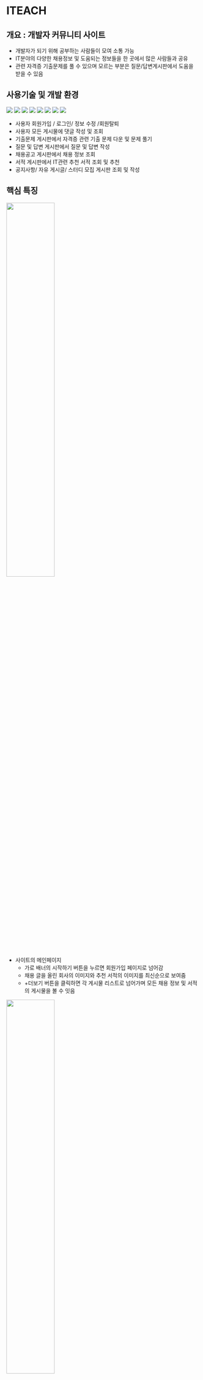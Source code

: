 # ITEACH

## 개요 : 개발자 커뮤니티 사이트

+ 개발자가 되기 위해 공부하는 사람들이 모여 소통 가능
+ IT분야의 다양한 채용정보 및 도움되는 정보들을 한 곳에서 많은 사람들과 공유
+ 관련 자격증 기출문제를 풀 수 있으며 모르는 부분은 질문/답변게시판에서 도움을 받을 수 있음

## 사용기술 및 개발 환경
<img src="https://img.shields.io/badge/JAVA-007396?style=for-the-badge&logo=java&logoColor=white"> <img src="https://img.shields.io/badge/oracle-F80000?style=for-the-badge&logo=oracle&logoColor=white"> <img src="https://img.shields.io/badge/javascript-F7DF1E?style=for-the-badge&logo=javascript&logoColor=black"> <img src="https://img.shields.io/badge/jquery-0769AD?style=for-the-badge&logo=jquery&logoColor=white"> <img src="https://img.shields.io/badge/html-E34F26?style=for-the-badge&logo=html5&logoColor=white"> <img src="https://img.shields.io/badge/css-1572B6?style=for-the-badge&logo=css3&logoColor=white"> <img src="https://img.shields.io/badge/apache tomcat-F8DC75?style=for-the-badge&logo=apachetomcat&logoColor=white"> <img src="https://img.shields.io/badge/Eclipse IDE-2C2255?style=for-the-badge&logo=Eclipse&logoColor=white"> 

+ 사용자 회원가입 / 로그인/ 정보 수정 /회원탈퇴
+ 사용자 모든 게시물에 댓글 작성 및 조회
+ 기출문제 게시판에서 자격증 관련 기출 문제 다운 및 문제 풀기 
+ 질문 및 답변 게시판에서 질문 및 답변 작성
+ 채용공고 게시판에서 채용 정보 조회
+ 서적 게시판에서 IT관련 추천 서적 조회 및 추천 
+ 공지사항/ 자유 게시글/ 스터디 모집 게시판 조회 및 작성 

## 핵심 특징
<img src ="https://user-images.githubusercontent.com/73329610/127971641-2dd3fb6b-cca2-45a2-a027-9458d160770b.png" width="50%" height="50%">

* 사이트의 메인페이지 
  * 가로 배너의 시작하기 버튼을 누르면 회원가입 페이지로 넘어감
  * 채용 글을 올린 회사의 이미지와 추천 서적의 이미지를 최신순으로 보여줌
  * +더보기 버튼을 클릭하면 각 게시물 리스트로 넘어가며 모든 채용 정보 및 서적의 게시물을 볼 수 잇음
  

<img src ="https://user-images.githubusercontent.com/73329610/127974742-1663bc4d-71cd-425e-8763-941a8cf35dda.png" width="50%" height="50%">

  * 사용자가 해당 페이지에서 레시피를 추가할 수 있는 기능
  * 레시피를 추가하면 메인페이지에 레시피가 노출
  * 자신이 작성한 레시피는 마이 페이지에서 확인 가능 


<img src ="https://user-images.githubusercontent.com/73329610/127976877-28bc7642-c581-4fc9-8821-58858b6d2363.png" width="50%" height="50%"><img src ="https://user-images.githubusercontent.com/73329610/127976609-e0288243-c94a-455a-9c74-b7dc77d02d83.png" width="50%" height="50%">

* 사용자가 설문조사를 작성하면 DB에 저장되고 , 설문조사를 구글 통계 API를 이용하여 집계처리
* 설문조사를 통해  사용자들의 연령이나 성별과 연관시켜서 연령이나 성별에 따른 식습관이나 트렌드 파악
  

## 설계 주안점
+ 질문/답변 게시판에 코드 복사해서 올리는 방식과 파일형식으로 업로드하는 두 가지 기능을 구현해 다양한 방식으로 답변 가능하도록 구현
+ 사이트의 디자인과 게시물들을 깔끔한 레이아웃으로 한 눈에 알아보기 쉽게 디자인함
+ IT관련 자격증의 기출문제를 풀어볼 수 있는 게시판을 제작하여 문제를 다운 받지 않고도 풀어볼 수 있는 기능을 구현
+ 서적을 추천할 수 있는 기능 구현
+ IT관련 채용정보를 제공


## 팀원별 단위 업무

김 지 연(팀장) : 프로젝트 일정 및 전체 관리, 채용공고 게시판, 메인페이지 <br>
최 원 석         : 질문 & 답변 문법 게시판                            <br>
이 정 호         : IT 추천 서적게시판 , 메인 페이지                   <br> 
류 승 재         : 회원가입, 마이페이지                               <br> 
정 희 정         : 기출문제 게시판                                    <br>
윤 종 훈         : 커뮤니티 (공지사항, 자유글, 스터디 그룹) 게시판      <br>
         
